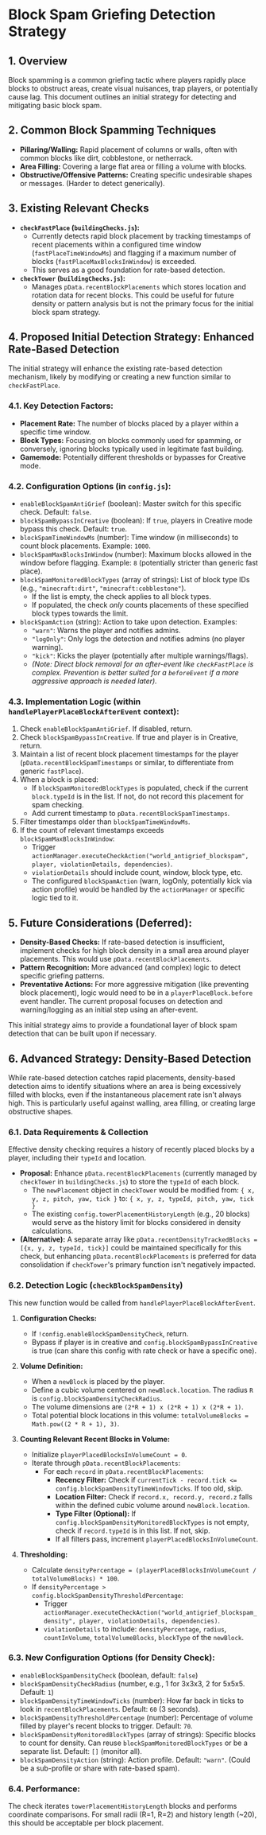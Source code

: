 # Block Spam Griefing Detection Strategy

## 1. Overview

Block spamming is a common griefing tactic where players rapidly place blocks to obstruct areas, create visual nuisances, trap players, or potentially cause lag. This document outlines an initial strategy for detecting and mitigating basic block spam.

## 2. Common Block Spamming Techniques

*   **Pillaring/Walling:** Rapid placement of columns or walls, often with common blocks like dirt, cobblestone, or netherrack.
*   **Area Filling:** Covering a large flat area or filling a volume with blocks.
*   **Obstructive/Offensive Patterns:** Creating specific undesirable shapes or messages. (Harder to detect generically).

## 3. Existing Relevant Checks

*   **`checkFastPlace` (`buildingChecks.js`):**
    *   Currently detects rapid block placement by tracking timestamps of recent placements within a configured time window (`fastPlaceTimeWindowMs`) and flagging if a maximum number of blocks (`fastPlaceMaxBlocksInWindow`) is exceeded.
    *   This serves as a good foundation for rate-based detection.
*   **`checkTower` (`buildingChecks.js`):**
    *   Manages `pData.recentBlockPlacements` which stores location and rotation data for recent blocks. This could be useful for future density or pattern analysis but is not the primary focus for the initial block spam strategy.

## 4. Proposed Initial Detection Strategy: Enhanced Rate-Based Detection

The initial strategy will enhance the existing rate-based detection mechanism, likely by modifying or creating a new function similar to `checkFastPlace`.

### 4.1. Key Detection Factors:

*   **Placement Rate:** The number of blocks placed by a player within a specific time window.
*   **Block Types:** Focusing on blocks commonly used for spamming, or conversely, ignoring blocks typically used in legitimate fast building.
*   **Gamemode:** Potentially different thresholds or bypasses for Creative mode.

### 4.2. Configuration Options (in `config.js`):

*   `enableBlockSpamAntiGrief` (boolean): Master switch for this specific check. Default: `false`.
*   `blockSpamBypassInCreative` (boolean): If `true`, players in Creative mode bypass this check. Default: `true`.
*   `blockSpamTimeWindowMs` (number): Time window (in milliseconds) to count block placements. Example: `1000`.
*   `blockSpamMaxBlocksInWindow` (number): Maximum blocks allowed in the window before flagging. Example: `8` (potentially stricter than generic fast place).
*   `blockSpamMonitoredBlockTypes` (array of strings): List of block type IDs (e.g., `"minecraft:dirt"`, `"minecraft:cobblestone"`).
    *   If the list is empty, the check applies to all block types.
    *   If populated, the check *only* counts placements of these specified block types towards the limit.
*   `blockSpamAction` (string): Action to take upon detection. Examples:
    *   `"warn"`: Warns the player and notifies admins.
    *   `"logOnly"`: Only logs the detection and notifies admins (no player warning).
    *   `"kick"`: Kicks the player (potentially after multiple warnings/flags).
    *   *(Note: Direct block removal for an after-event like `checkFastPlace` is complex. Prevention is better suited for a `beforeEvent` if a more aggressive approach is needed later).*

### 4.3. Implementation Logic (within `handlePlayerPlaceBlockAfterEvent` context):

1.  Check `enableBlockSpamAntiGrief`. If disabled, return.
2.  Check `blockSpamBypassInCreative`. If true and player is in Creative, return.
3.  Maintain a list of recent block placement timestamps for the player (`pData.recentBlockSpamTimestamps` or similar, to differentiate from generic `fastPlace`).
4.  When a block is placed:
    *   If `blockSpamMonitoredBlockTypes` is populated, check if the current `block.typeId` is in the list. If not, do not record this placement for spam checking.
    *   Add current timestamp to `pData.recentBlockSpamTimestamps`.
5.  Filter timestamps older than `blockSpamTimeWindowMs`.
6.  If the count of relevant timestamps exceeds `blockSpamMaxBlocksInWindow`:
    *   Trigger `actionManager.executeCheckAction("world_antigrief_blockspam", player, violationDetails, dependencies)`.
    *   `violationDetails` should include count, window, block type, etc.
    *   The configured `blockSpamAction` (warn, logOnly, potentially kick via action profile) would be handled by the `actionManager` or specific logic tied to it.

## 5. Future Considerations (Deferred):

*   **Density-Based Checks:** If rate-based detection is insufficient, implement checks for high block density in a small area around player placements. This would use `pData.recentBlockPlacements`.
*   **Pattern Recognition:** More advanced (and complex) logic to detect specific griefing patterns.
*   **Preventative Actions:** For more aggressive mitigation (like preventing block placement), logic would need to be in a `playerPlaceBlock.before` event handler. The current proposal focuses on detection and warning/logging as an initial step using an after-event.

This initial strategy aims to provide a foundational layer of block spam detection that can be built upon if necessary.

## 6. Advanced Strategy: Density-Based Detection

While rate-based detection catches rapid placements, density-based detection aims to identify situations where an area is being excessively filled with blocks, even if the instantaneous placement rate isn't always high. This is particularly useful against walling, area filling, or creating large obstructive shapes.

### 6.1. Data Requirements & Collection

Effective density checking requires a history of recently placed blocks by a player, including their `typeId` and location.

*   **Proposal:** Enhance `pData.recentBlockPlacements` (currently managed by `checkTower` in `buildingChecks.js`) to store the `typeId` of each block.
    *   The `newPlacement` object in `checkTower` would be modified from:
        `{ x, y, z, pitch, yaw, tick }`
        to:
        `{ x, y, z, typeId, pitch, yaw, tick }`
    *   The existing `config.towerPlacementHistoryLength` (e.g., 20 blocks) would serve as the history limit for blocks considered in density calculations.
*   **(Alternative):** A separate array like `pData.recentDensityTrackedBlocks = [{x, y, z, typeId, tick}]` could be maintained specifically for this check, but enhancing `pData.recentBlockPlacements` is preferred for data consolidation if `checkTower`'s primary function isn't negatively impacted.

### 6.2. Detection Logic (`checkBlockSpamDensity`)

This new function would be called from `handlePlayerPlaceBlockAfterEvent`.

1.  **Configuration Checks:**
    *   If `!config.enableBlockSpamDensityCheck`, return.
    *   Bypass if player is in creative and `config.blockSpamBypassInCreative` is true (can share this config with rate check or have a specific one).

2.  **Volume Definition:**
    *   When a `newBlock` is placed by the player.
    *   Define a cubic volume centered on `newBlock.location`. The radius `R` is `config.blockSpamDensityCheckRadius`.
    *   The volume dimensions are `(2*R + 1) x (2*R + 1) x (2*R + 1)`.
    *   Total potential block locations in this volume: `totalVolumeBlocks = Math.pow((2 * R + 1), 3)`.

3.  **Counting Relevant Recent Blocks in Volume:**
    *   Initialize `playerPlacedBlocksInVolumeCount = 0`.
    *   Iterate through `pData.recentBlockPlacements`:
        *   For each `record` in `pData.recentBlockPlacements`:
            *   **Recency Filter:** Check if `currentTick - record.tick <= config.blockSpamDensityTimeWindowTicks`. If too old, skip.
            *   **Location Filter:** Check if `record.x, record.y, record.z` falls within the defined cubic volume around `newBlock.location`.
            *   **Type Filter (Optional):** If `config.blockSpamDensityMonitoredBlockTypes` is not empty, check if `record.typeId` is in this list. If not, skip.
            *   If all filters pass, increment `playerPlacedBlocksInVolumeCount`.

4.  **Thresholding:**
    *   Calculate `densityPercentage = (playerPlacedBlocksInVolumeCount / totalVolumeBlocks) * 100`.
    *   If `densityPercentage > config.blockSpamDensityThresholdPercentage`:
        *   Trigger `actionManager.executeCheckAction("world_antigrief_blockspam_density", player, violationDetails, dependencies)`.
        *   `violationDetails` to include: `densityPercentage`, `radius`, `countInVolume`, `totalVolumeBlocks`, `blockType` of the `newBlock`.

### 6.3. New Configuration Options (for Density Check):

*   `enableBlockSpamDensityCheck` (boolean, default: `false`)
*   `blockSpamDensityCheckRadius` (number, e.g., 1 for 3x3x3, 2 for 5x5x5. Default: `1`)
*   `blockSpamDensityTimeWindowTicks` (number): How far back in ticks to look in `recentBlockPlacements`. Default: `60` (3 seconds).
*   `blockSpamDensityThresholdPercentage` (number): Percentage of volume filled by player's recent blocks to trigger. Default: `70`.
*   `blockSpamDensityMonitoredBlockTypes` (array of strings): Specific blocks to count for density. Can reuse `blockSpamMonitoredBlockTypes` or be a separate list. Default: `[]` (monitor all).
*   `blockSpamDensityAction` (string): Action profile. Default: `"warn"`. (Could be a sub-profile or share with rate-based spam).

### 6.4. Performance:
The check iterates `towerPlacementHistoryLength` blocks and performs coordinate comparisons. For small radii (R=1, R=2) and history length (~20), this should be acceptable per block placement.
